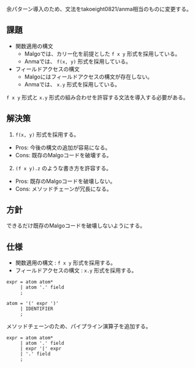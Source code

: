 余パターン導入のため、文法をtakoeight0821/anma相当のものに変更する。

## 課題

- 関数適用の構文
  - Malgoでは、カリー化を前提とした `f x y` 形式を採用している。
  - Anmaでは、 `f(x, y)` 形式を採用している。
- フィールドアクセスの構文
  - Malgoにはフィールドアクセスの構文が存在しない。
  - Anmaでは、 `x.y` 形式を採用している。

`f x y` 形式と `x.y` 形式の組み合わせを許容する文法を導入する必要がある。

## 解決策

1. `f(x, y)` 形式を採用する。
  - Pros: 今後の構文の追加が容易になる。
  - Cons: 既存のMalgoコードを破壊する。
2. `(f x y).z` のような書き方を許容する。
  - Pros: 既存のMalgoコードを破壊しない。
  - Cons: メソッドチェーンが冗長になる。

## 方針

できるだけ既存のMalgoコードを破壊しないようにする。

## 仕様

- 関数適用の構文 : `f x y` 形式を採用する。
- フィールドアクセスの構文 : `x.y` 形式を採用する。

```
expr = atom atom*
     | atom '.' field
     ;

atom = '(' expr ')'
     | IDENTIFIER
     ;
```

メソッドチェーンのため、パイプライン演算子を追加する。

```
expr = atom atom*
     | atom '.' field
     | expr '|' expr
     | '.' field
     ;
```

